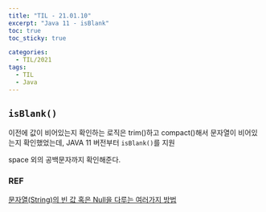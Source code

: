 ```yaml
---
title: "TIL - 21.01.10"
excerpt: "Java 11 - isBlank"
toc: true
toc_sticky: true

categories:
  - TIL/2021
tags:
  - TIL
  - Java
---
```


## `isBlank()` 

이전에 값이 비어있는지 확인하는 로직은 trim()하고 compact()해서 문자열이 비어있는지 확인했었는데, JAVA 11 버전부터 `isBlank()`를 지원

space 외의 공백문자까지 확인해준다.

### REF
[문자열(String)의 빈 값 혹은 Null을 다루는 여러가지 방법](https://thisisnew-storage.tistory.com/3)
